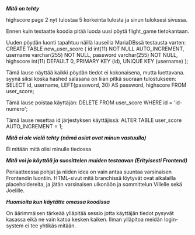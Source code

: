 
***Mitä on tehty***

highscore page 2 nyt tulostaa 5 korkeinta tulosta ja sinun tuloksesi sivussa.

Ennen kuin testaatte koodia pitää luoda uusi pöytä flight_game tietokantaan.

Uuden pöydän luonti tapahtuu näillä lauseilla MariaDBssä testausta varten:
CREATE TABLE new_user_score (
    id int(11) NOT NULL AUTO_INCREMENT,
    username varchar(255) NOT NULL,
    password varchar(255) NOT NULL,
    highscore int(11) DEFAULT 0,
    PRIMARY KEY (id),
    UNIQUE KEY (username)
);

Tämä lause näyttää kaikki pöydän tiedot ei kokonaisena, mutta luettavana. syynä siksi koska hashed salasana on liian pitkä suoraan tulostukseen:
SELECT id, username, LEFT(password, 30) AS password, highscore FROM user_score;


Tämä lause poistaa käyttäjän:
DELETE FROM user_score WHERE id = 'id-numero';


Tämä lause resettaa id järjestyksen käyttäjissä:
ALTER TABLE user_score AUTO_INCREMENT = 1;


***Mitä ei ole vielä tehty (nämä asiat ovat minun vastuulla)***

Ei mitään mitä olisi minulle tiedossa

***Mitä voi jo käyttää ja suosittelen muiden testaavan (Erityisesti Frontend)***

Periaatteessa pohjat ja niiden idea on vain antaa suuntaa varsinaisen Frontendin luontiin. HTML-sivut mitä branchissä löytyvät ovat aikalailla placeholdereita, ja jätän varsinaisen ulkonäön ja sommittelun Villelle sekä Joelille.

***Huomioita kun käytätte omassa koodissa***

On äärimmäisen tärkeää ylläpitää sessio jotta käyttäjän tiedot pysyvät kasassa eikä ne vain katoa kesken kaiken. Ilman ylläpitoa meidän login-system ei tee yhtikäs mitään.